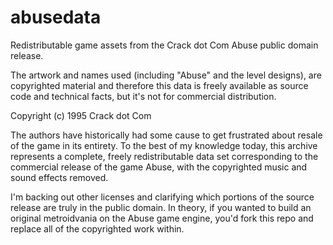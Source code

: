 abusedata
============

Redistributable game assets from the Crack dot Com Abuse public domain release.

The artwork and names used (including "Abuse" and the level designs), are copyrighted material and therefore this data is freely available as source code and technical facts, but it's not for commercial distribution.

Copyright (c) 1995 Crack dot Com

The authors have historically had some cause to get frustrated about resale of the game in its entirety. To the best of my knowledge today, this archive represents a complete, freely redistributable data set corresponding to the commercial release of the game Abuse, with the copyrighted music and sound effects removed. 

I'm backing out other licenses and clarifying which portions of the source release are truly in the public domain. In theory, if you wanted to build an original metroidvania on the Abuse game engine, you'd fork this repo and replace all of the copyrighted work within.
